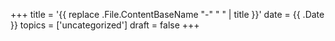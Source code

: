 +++
title = '{{ replace .File.ContentBaseName "-" " " | title }}'
date = {{ .Date }}
topics = ['uncategorized']
draft = false
+++
